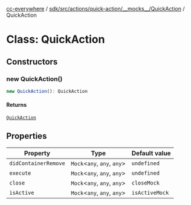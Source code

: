 [cc-everywhere](../../../../../../../index.md) / [sdk/src/actions/quick-action/\_\_mocks\_\_/QuickAction](../index.md) / QuickAction

# Class: QuickAction

## Constructors

### new QuickAction()

```ts
new QuickAction(): QuickAction
```

#### Returns

[`QuickAction`](QuickAction.md)

## Properties

| Property | Type | Default value |
| ------ | ------ | ------ |
| `didContainerRemove` | `Mock`<`any`, `any`, `any`\> | `undefined` |
| `execute` | `Mock`<`any`, `any`, `any`\> | `undefined` |
| `close` | `Mock`<`any`, `any`, `any`\> | `closeMock` |
| `isActive` | `Mock`<`any`, `any`, `any`\> | `isActiveMock` |
